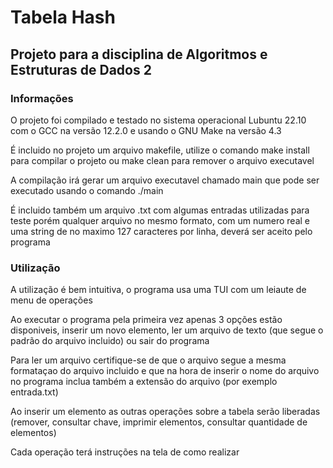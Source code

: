 # Tabela Hash
## Projeto para a disciplina de Algoritmos e Estruturas de Dados 2

### Informações
O projeto foi compilado e testado no sistema operacional Lubuntu 22.10 com o GCC na versão 12.2.0 e usando o GNU Make na versão 4.3

É incluido no projeto um arquivo makefile, utilize o comando make install para compilar o projeto ou make clean para remover o arquivo executavel

A compilação irá gerar um arquivo executavel chamado main que pode ser executado usando o comando ./main

É incluido também um arquivo .txt com algumas entradas utilizadas para teste porém qualquer arquivo no mesmo formato, com um numero real e uma string de no maximo 127 caracteres por linha, deverá ser aceito pelo programa

### Utilização
A utilização é bem intuitiva, o programa usa uma TUI com um leiaute de menu de operações

Ao executar o programa pela primeira vez apenas 3 opções estão disponiveis, inserir um novo elemento, ler um arquivo de texto (que segue o padrão do arquivo incluido) ou sair do programa

Para ler um arquivo certifique-se de que o arquivo segue a mesma formataçao do arquivo incluido e que na hora de inserir o nome do arquivo no programa inclua também a extensão do arquivo (por exemplo entrada.txt)

Ao inserir um elemento as outras operações sobre a tabela serão liberadas (remover, consultar chave, imprimir elementos, consultar quantidade de elementos)

Cada operação terá instruções na tela de como realizar
